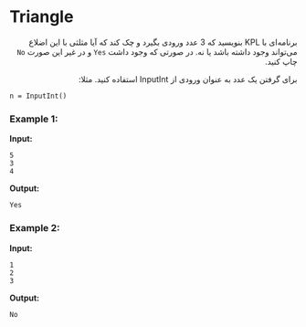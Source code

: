 <style> @import url('https://fonts.googleapis.com/css2?family=Lateef&display=swap'); </style>

# Triangle

<div dir="rtl">

برنامه‌ای با KPL بنویسید که 3 عدد ورودی بگیرد و چک کند که آیا مثلثی با این اضلاع می‌تواند وجود داشته باشد یا نه. در صورتی که وجود داشت ```Yes``` و در غیر این صورت ```No``` چاپ کنید.

برای گرفتن یک عدد به عنوان ورودی از InputInt استفاده کنید. مثلا:
<div dir="ltr">
  
```
n = InputInt()
```
</div>


</div>

### Example 1:

**Input:**

```
5
3
4
```

**Output:**

`Yes`

### Example 2:

**Input:**

```
1
2
3
```
**Output:**

`No`
